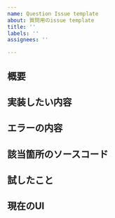```yaml
---
name: Question Issue template
about: 質問用のissue template
title: ''
labels: ''
assignees: ''

---
```


## 概要

## 実装したい内容

## エラーの内容

## 該当箇所のソースコード

## 試したこと

## 現在のUI
